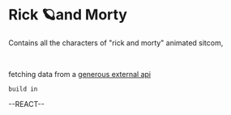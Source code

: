 <h1>Rick 🪐and Morty</h1>

<p>Contains all the characters of "rick and morty" animated sitcom,</p><br/>
<p>fetching data from a <a href="https://rickandmortyapi.com/" target="_blank">generous external api</a></p>
<code>build in</code>

<p>--REACT--</p>
